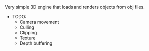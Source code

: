 Very simple 3D engine that loads and renders objects from obj files.

* TODO:
  * Camera movement
  * Culling
  * Clipping
  * Texture
  * Depth buffering
